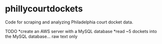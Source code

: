 # phillycourtdockets
Code for scraping and analyzing Philadelphia court docket data.

TODO
*create an AWS server with a MySQL database
*read ~5 dockets into the MySQL database... raw text only

